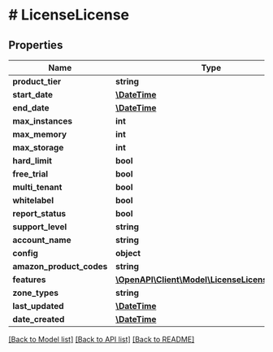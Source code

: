 # # LicenseLicense

## Properties

Name | Type | Description | Notes
------------ | ------------- | ------------- | -------------
**product_tier** | **string** |  | [optional]
**start_date** | [**\DateTime**](\DateTime.md) |  | [optional]
**end_date** | [**\DateTime**](\DateTime.md) |  | [optional]
**max_instances** | **int** |  | [optional]
**max_memory** | **int** |  | [optional]
**max_storage** | **int** |  | [optional]
**hard_limit** | **bool** |  | [optional]
**free_trial** | **bool** |  | [optional]
**multi_tenant** | **bool** |  | [optional]
**whitelabel** | **bool** |  | [optional]
**report_status** | **bool** |  | [optional]
**support_level** | **string** |  | [optional]
**account_name** | **string** |  | [optional]
**config** | **object** |  | [optional]
**amazon_product_codes** | **string** |  | [optional]
**features** | [**\OpenAPI\Client\Model\LicenseLicenseFeatures**](LicenseLicenseFeatures.md) |  | [optional]
**zone_types** | **string** |  | [optional]
**last_updated** | [**\DateTime**](\DateTime.md) |  | [optional]
**date_created** | [**\DateTime**](\DateTime.md) |  | [optional]

[[Back to Model list]](../../README.md#models) [[Back to API list]](../../README.md#endpoints) [[Back to README]](../../README.md)

